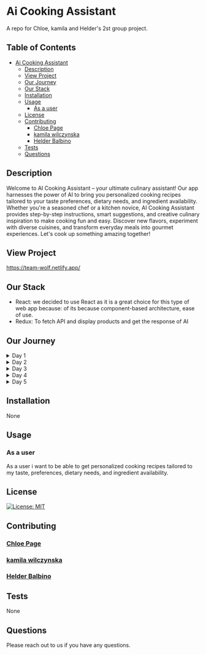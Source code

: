 # Ai Cooking Assistant

A repo for Chloe, kamila and Helder's 2st group project.

## Table of Contents

- [Ai Cooking Assistant]()
  - [Description](#description)
  - [View Project](#view-project)
  - [Our Journey](#our-journey)
  - [Our Stack](#our-stack)
  - [Installation](#installation)
  - [Usage](#usage)
    - [As a user](#as-a-user)
  - [License](#license)
  - [Contributing](#contributing)
    - [Chloe Page](#chloe-page)
    - [kamila wilczynska](#kamila-wilczynska)
    - [Helder Balbino](#helder-balbino)
  - [Tests](#tests)
  - [Questions](#questions)

## Description

Welcome to AI Cooking Assistant – your ultimate culinary assistant! Our app harnesses the power of AI to bring you personalized cooking recipes tailored to your taste preferences, dietary needs, and ingredient availability. Whether you're a seasoned chef or a kitchen novice, AI Cooking Assistant provides step-by-step instructions, smart suggestions, and creative culinary inspiration to make cooking fun and easy. Discover new flavors, experiment with diverse cuisines, and transform everyday meals into gourmet experiences. Let's cook up something amazing together!

## View Project

<https://team-wolf.netlify.app/>

## Our Stack

- React:
we decided to use React as it is a great choice for this type of web app because: 
of its because component-based architecture, 
ease of use.
- Redux:
To fetch API  and display products and get the response of AI

## Our Journey

<details>
<summary>Day 1</summary>
On the 1st day we were given a detailed overview about the project and a figma wireframe with the webapp's design.

Our task was to create our own  Ai company and use the provided design to create our webapp.

So first day included figuring out the name of our app and what it would be about:
We decided to create a webapp related to the culinary field.
we decided to call our company AI Cooking Assistant.

Also we discussed how were going to approach the task, where we came to the conclusion that we would split the project into sections and create trello tickets for each task, as shown bellow.

### Trello Board


![alt text](public/images/readMeImages/trelloBoardDay1.png)

Already on the first day we implemented some of the amazing designs we had in mind.

With a mobile first approach, since we believe most of our users would use our app on the go.
(Eg busy person could look up a recipe on their way home and buy the ingredients before they get there.)

### Home:

#### mobile view:

![alt text](public/images/readMeImages/mobileViewDay1.png)
![alt text](public/images/readMeImages/mobileViewDay1Menu.png)

### Desktop view:

![alt text](public/images/readMeImages/homeViewDay1.png)

</details>

<details>
<summary>Day 2</summary>
On the 2nd day we added a our second page that would provide the user with a text box to input their recipe query.

#### Ask page:
![alt text](public/images/readMeImages/askViewDay2.png)

### mobile view:

![alt text](public/images/readMeImages/askViewMobileDay2.png)

</details>

<details>
<summary>Day 3</summary>

On the 3rd day, we added a new page to our app that would provide users with information about our app and our team. Additionally, we created a products page to display a variety of dishes, complete with a star ratings system and prices. We also improved the design of the app to make it more user-friendly and visually appealing.

### Home and Ask page Improved design:

![alt text](public/images/readMeImages/day3homePage.png)
![alt text](public/images/readMeImages/day3askPage.png)

### About App and About Team Pages:

![alt text](public/images/readMeImages/day3aboutTheAppPage.png)
![alt text](public/images/readMeImages/day3aboutTheTeamPage.png)

### Products Page:

![alt text](public/images/readMeImages/day3productPage.png)

</details>

<details>
<summary>Day 4</summary>

On the fourth day, we aimed to enhance the app’s design even more. So We sought feedback from our design team and friends, generating additional tickets on our Trello board.

![alt text](public/images/readMeImages/day4TrelloBoard.png)

</details>

<details>
<summary>Day 5</summary>

 on the 5th day we implemented the design changes to our app. Giving us the final product that would be ready to go live.

### Home:
![alt text](public/images/readMeImages/day5home.png)

### Ask page:
![alt text](public/images/readMeImages/day5ask.png)

### About App and About Team Pages:
![alt text](public/images/readMeImages/day5AboutTheApp.png)

![alt text](public/images/readMeImages/day5AboutTheTeam.png)

### Products Page:

![alt text](public/images/readMeImages/day5Products.png)

</details>

## Installation

  None

## Usage

### As a user

As a user i want to be able to get personalized cooking recipes tailored to my taste, preferences, dietary needs, and ingredient availability.

## License

  [![License: MIT](https://img.shields.io/badge/License-MIT-yellow.svg)](https://opensource.org/licenses/MIT)

## Contributing

### [Chloe Page](https://github.com/ChloeSAPage)

### [kamila wilczynska](https://github.com/kamila-wilczynska)

### [Helder Balbino](https://github.com/HelderBalbino)

## Tests

  None

## Questions

  Please reach out to us if you have any questions.
